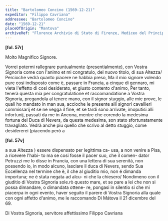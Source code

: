 ```yaml
---
title: "Bartolomeo Concino (1569-12-21)"
expeditor: "Filippo Cavriana"
addressee: "Bartolomeo Concino"
date: "1569-12-21"
placeOfOrigin: "Mantova"
archiveRef: "Florence Archivio di Stato di Firenze, Mediceo del Principato, 1317, fols. -"
---
```



**[fol. 57r]**

Molto Magnifico Signore.

Vorrei potermi rallegrare puntualmente (presentialmente), con Vostra Signoria  come  con l'animo et mi congratulo, del nuovo titolo, di  sua Altezza/ Percioche vedrà quanto piacere  ne habbia preso, Ma il mio signore  volendo pure  cosi indisposto come è, passare in Francia, a cinque  di gennaro, mi vieta l'effetto di cosi desiderato, et giusto  contento d'animo, Per tanto, <span class="unclear">tenerà</span> questa mia  per congratulatione  et raccomandatione  a Vostra Signoria, pregandola al  tenere mano, con  il signor  stuggio, alle mie prove, le quali ho mandato  in man sua, accioche le presente  alli signori cavallieri commissarij et se ne  vegga il fine, et se tardi sono arrivate, imoputisi alli  infortunij, passati da me in Ancona, mentre che  corendo la medesima fortuna del Duca di Nevers,  da questa medesima, son stato sfortunatamente  travagliato. Vedrà anche piu quello che scrivo  al detto stuggio, come desidererei (piacendo però a


**[fol. 57v]**

a sua Altezza ) essere dispensato per legittima ca-
usa, a non venire a Pisa, a ricevere l'habi-
to ma se cosi fosse il pacer suo, che il comen-
dator Petruzzi me lo disse in Francia, con  una  lettera di sua serenità, non  possendo io, in modo  alcuno, lasciare il duca di Nevers, sendo Sua Eccellenza  nel termine che è, il che al giuditio mio, non  é  dimanda importuna; ne è stata negata ad alcu-
ni che la chiesero/ Nondimeno con  il giuditio  di Vostra Signoria <span class="unclear">sole.rò</span> questo mare, et se pare a lei  che non si possa dimandare, o dimandata ottene-
re, pongasi in silentio si che mi piacerpa in ogni  evento, haver seguito il parere di Vostra Signoria  alla quale  con ogni affetto d'animo, me le raccomando  Di Mátova il 21 dicembre del 69.

Di Vostra Signoria, servitore affettissimo  Filippo Cavriana

